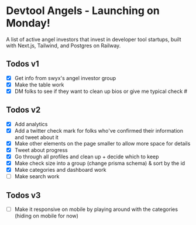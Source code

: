 # Devtool Angels - Launching on Monday!

A list of active angel investors that invest in developer tool
startups, built with Next.js, Tailwind, and Postgres on Railway.

## Todos v1

- [x] Get info from swyx's angel investor group
- [x] Make the table work
- [x] DM folks to see if they want to clean up bios or give me typical check #

## Todos v2

- [x] Add analytics
- [x] Add a twitter check mark for folks who've confirmed their information and tweet about it
- [x] Make other elements on the page smaller to allow more space for details
- [x] Tweet about progress
- [x] Go through all profiles and clean up + decide which to keep
- [x] Make check size into a group (change prisma schema) & sort by the id
- [x] Make categories and dashboard work
- [ ] Make search work

## Todos v3

- [ ] Make it responsive on mobile by playing around with the categories (hiding on mobile for now)
